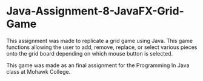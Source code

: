 # Java-Assignment-8-JavaFX-Grid-Game

This assignment was made to replicate a grid game using Java. This game functions allowing the user to add, remove, replace, or select various pieces onto the grid board depending on which mouse button is selected.

This game was made as an final assignment for the Programming In Java class at Mohawk College.
